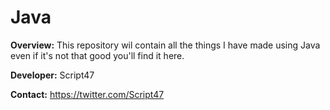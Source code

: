 Java
====

<b>Overview:</b> This repository wil contain all the things I have made using Java even if it's not that good you'll find it here.<br/>

<b>Developer:</b> Script47

<b>Contact:</b> https://twitter.com/Script47
